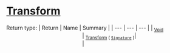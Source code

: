 # [Transform](./ComponentSorter-100663517.md)


Return type:
| Return | Name | Summary | 
| --- | --- | --- | 
| <sub>[Void](https://docs.microsoft.com/en-us/dotnet/api/System.Void)</sub><img width=200/>| <sub>[Transform](./ComponentSorter-100663517.md) ( [`Signature`](./../../Signature.md) )</sub>| <sub></sub><img width=200/>| <br>


